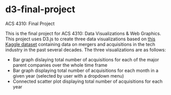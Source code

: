 # d3-final-project
ACS 4310: Final Project

This is the final project for ACS 4310: Data Visualizations & Web Graphics. This project uses D3.js to create three data visualizations based on [this Kaggle dataset](https://www.kaggle.com/shivamb/company-acquisitions-7-top-companies) containing data on mergers and acquisitions in the tech industry in the past several decades. The three visualizations are as follows:
  - Bar graph dislaying total number of acquisitions for each of the major parent companies over the whole time frame
  - Bar graph displaying total number of acquisitions for each month in a given year (selected by user with a dropdown menu)
  - Connected scatter plot displaying total number of acquisitions for each year
